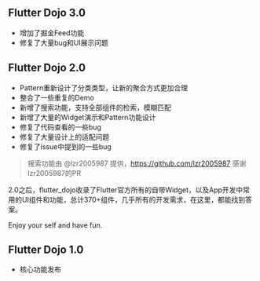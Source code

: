 ## Flutter Dojo 3.0

- 增加了掘金Feed功能
- 修复了大量bug和UI展示问题

## Flutter Dojo 2.0

- Pattern重新设计了分类类型，让新的聚合方式更加合理
- 整合了一些重复的Demo
- 新增了搜索功能，支持全部组件的检索，模糊匹配
- 新增了大量的Widget演示和Pattern功能设计
- 修复了代码查看的一些bug
- 修复了大量设计上的适配问题
- 修复了issue中提到的一些bug

> 搜索功能由 @lzr2005987 提供，https://github.com/lzr2005987 感谢lzr2005987的PR

2.0之后，flutter_dojo收录了Flutter官方所有的自带Widget，以及App开发中常用的UI组件和功能，总计370+组件，几乎所有的开发需求，在这里，都能找到答案。

Enjoy your self and have fun.

## Flutter Dojo 1.0

- 核心功能发布